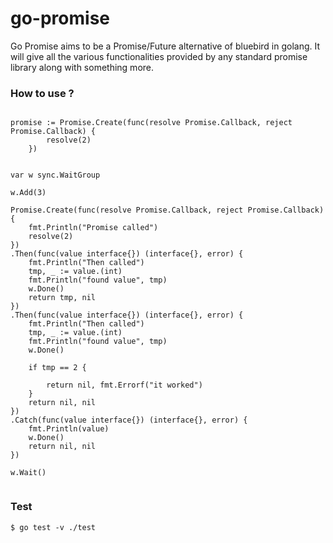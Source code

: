 # go-promise
Go Promise aims to be a Promise/Future alternative of bluebird in golang. It will give all the various functionalities provided by any standard promise library along with something more.


### How to use ?
```golang

promise := Promise.Create(func(resolve Promise.Callback, reject Promise.Callback) {
		resolve(2)
    })
    

var w sync.WaitGroup

w.Add(3)

Promise.Create(func(resolve Promise.Callback, reject Promise.Callback) {
    fmt.Println("Promise called")
    resolve(2)
})
.Then(func(value interface{}) (interface{}, error) {
    fmt.Println("Then called")
    tmp, _ := value.(int)
    fmt.Println("found value", tmp)
    w.Done()
    return tmp, nil
})
.Then(func(value interface{}) (interface{}, error) {
    fmt.Println("Then called")
    tmp, _ := value.(int)
    fmt.Println("found value", tmp)
    w.Done()

    if tmp == 2 {

        return nil, fmt.Errorf("it worked")
    }
    return nil, nil
})
.Catch(func(value interface{}) (interface{}, error) {
    fmt.Println(value)
    w.Done()
    return nil, nil
})

w.Wait()


```

### Test
```
$ go test -v ./test
```